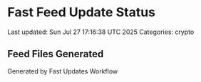# Fast Feed Update Status
Last updated: Sun Jul 27 17:16:38 UTC 2025
Categories: crypto

## Feed Files Generated

Generated by Fast Updates Workflow
